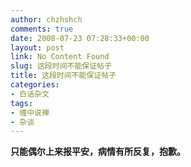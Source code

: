 ```yaml
---
author: chzhshch
comments: true
date: 2008-07-23 07:28:33+00:00
layout: post
link: No Content Found
slug: 这段时间不能保证帖子
title: 这段时间不能保证帖子
categories:
- 白话杂文
tags:
- 缠中说禅
- 杂谈
---
```


			

**只能偶尔上来报平安，病情有所反复，抱歉。**
